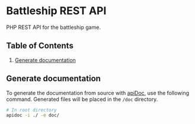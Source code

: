 # Battleship REST API

PHP REST API for the battleship game.


## Table of Contents

1. [Generate documentation](#generate-documentation)


## Generate documentation

To generate the documentation from source with [apiDoc](https://apidocjs.com/), use the following command. Generated files will be placed in the `/doc` directory.

```sh
# In root directory
apidoc -i ./ -e doc/
```
